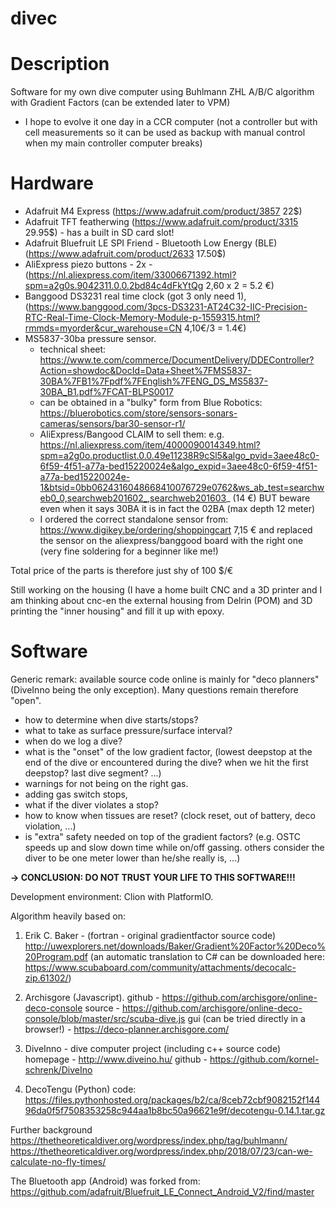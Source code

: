 # divec
# Description
Software for my own dive computer using Buhlmann ZHL A/B/C algorithm with Gradient Factors (can be extended later to VPM) 
- I hope to evolve it one day in a CCR computer (not a controller but with cell measurements so it can be used as backup with manual control when my main controller computer breaks)

# Hardware
- Adafruit M4 Express (https://www.adafruit.com/product/3857 22$)
- Adafruit TFT featherwing (https://www.adafruit.com/product/3315 29.95$) - has a built in SD card slot!
- Adafruit Bluefruit LE SPI Friend - Bluetooth Low Energy (BLE) (https://www.adafruit.com/product/2633 17.50$)
- AliExpress piezo buttons - 2x - (https://nl.aliexpress.com/item/33006671392.html?spm=a2g0s.9042311.0.0.2bd84c4dFkYtQg 2,60 x 2 = 5.2 €)
- Banggood DS3231 real time clock (got 3 only need 1), (https://www.banggood.com/3pcs-DS3231-AT24C32-IIC-Precision-RTC-Real-Time-Clock-Memory-Module-p-1559315.html?rmmds=myorder&cur_warehouse=CN 4,10€/3 = 1.4€)
- MS5837-30ba pressure sensor.
  * technical sheet: https://www.te.com/commerce/DocumentDelivery/DDEController?Action=showdoc&DocId=Data+Sheet%7FMS5837-30BA%7FB1%7Fpdf%7FEnglish%7FENG_DS_MS5837-30BA_B1.pdf%7FCAT-BLPS0017
  * can be obtained in a "bulky" form from Blue Robotics: https://bluerobotics.com/store/sensors-sonars-cameras/sensors/bar30-sensor-r1/
  * AliExpress/Bangood CLAIM to sell them: e.g. https://nl.aliexpress.com/item/4000090014349.html?spm=a2g0o.productlist.0.0.49e11238R9cSl5&algo_pvid=3aee48c0-6f59-4f51-a77a-bed15220024e&algo_expid=3aee48c0-6f59-4f51-a77a-bed15220024e-1&btsid=0bb0624316048668410076729e0762&ws_ab_test=searchweb0_0,searchweb201602_,searchweb201603_
(14 €) BUT beware even when it says 30BA it is in fact the 02BA (max depth 12 meter)
  * I ordered the correct standalone sensor from: https://www.digikey.be/ordering/shoppingcart 7,15 € and replaced the sensor on the aliexpress/banggood board with the right one (very fine soldering for a beginner like me!)

Total price of the parts is therefore just shy of 100 $/€

Still working on the housing (I have a home built CNC and a 3D printer and I am thinking about cnc-en the external housing from Delrin (POM) and 3D printing the "inner housing" and fill it up with epoxy.

# Software

Generic remark: available source code online is mainly for "deco planners" (DiveInno being the only exception). Many questions remain therefore "open".
- how to determine when dive starts/stops?
- what to take as surface pressure/surface interval?
- when do we log a dive?
- what is the "onset" of the low gradient factor, (lowest deepstop at the end of the dive or encountered during the dive? when we hit the first deepstop? last dive segment? ...)
- warnings for not being on the right gas. 
- adding gas switch stops, 
- what if the diver violates a stop?
- how to know when tissues are reset? (clock reset, out of battery, deco violation, ...)
- is "extra" safety needed on top of the gradient factors? (e.g. OSTC speeds up and slow down time while on/off gassing. others consider the diver to be one meter lower than he/she really is, ...)

**-> CONCLUSION: DO NOT TRUST YOUR LIFE TO THIS SOFTWARE!!!**

Development environment: Clion with PlatformIO.

Algorithm heavily based on:

1. Erik C. Baker - (fortran - original gradientfactor source code) 
http://uwexplorers.net/downloads/Baker/Gradient%20Factor%20Deco%20Program.pdf (an automatic translation to C# can be downloaded here: https://www.scubaboard.com/community/attachments/decocalc-zip.61302/)

2. Archisgore (Javascript).
github - https://github.com/archisgore/online-deco-console
source - https://github.com/archisgore/online-deco-console/blob/master/src/scuba-dive.js
gui (can be tried directly in a browser!) - https://deco-planner.archisgore.com/

3. DiveInno - dive computer project (including c++ source code) 
homepage - http://www.diveino.hu/
github - https://github.com/kornel-schrenk/DiveIno

3. DecoTengu (Python)
code: https://files.pythonhosted.org/packages/b2/ca/8ceb72cbf9082152f14496da0f5f7508353258c944aa1b8bc50a96621e9f/decotengu-0.14.1.tar.gz
 
Further background
https://thetheoreticaldiver.org/wordpress/index.php/tag/buhlmann/
https://thetheoreticaldiver.org/wordpress/index.php/2018/07/23/can-we-calculate-no-fly-times/


The Bluetooth app (Android) was forked from: https://github.com/adafruit/Bluefruit_LE_Connect_Android_V2/find/master